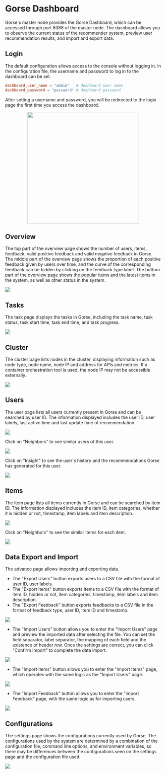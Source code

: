 # Gorse Dashboard

Gorse's master node provides the Gorse Dashboard, which can be accessed through port 8088 of the master node. The dashboard allows you to observe the current status of the recommender system, preview user recommendation results, and import and export data.

## Login

The default configuration allows access to the console without logging in. In the configuration file, the username and password to log in to the dashboard can be set.

```toml
dashboard_user_name = "admin"   # dashboard user name
dashboard_password = "password" # dashboard password
```

After setting a username and password, you will be redirected to the login page the first time you access the dashboard.

<center><img width="360" src="img/ch3/gorse-dashboard-login.png"></center>

## Overview

The top part of the overview page shows the number of users, items, feedback, valid positive feedback and valid negative feedback in Gorse. The middle part of the overview page shows the proportion of each positive feedback given by users over time, and the curve of the corresponding feedback can be hidden by clicking on the feedback type label. The bottom part of the overview page shows the popular items and the latest items in the system, as well as other status in the system.

![](img/ch3/gorse-dashboard-overview.png)

## Tasks

The task page displays the tasks in Gorse, including the task name, task status, task start time, task end time, and task progress.

![](img/ch3/gorse-dashboard-tasks.png)

## Cluster

The cluster page lists nodes in the cluster, displaying information such as node type, node name, node IP and address for APIs and metrics. If a container orchestration tool is used, the node IP may not be accessible externally.

![](img/ch3/gorse-dashboard-cluster.png)

## Users

The user page lists all users currently present in Gorse and can be searched by user ID. The information displayed includes the user ID, user labels, last active time and last update time of recommendation.

![](img/ch3/gorse-dashboard-users.png)

Click on "Neighbors" to see similar users of this user.

![](img/ch3/gorse-dashboard-similar-users.png)

Click on "Insight" to see the user's history and the recommendations Gorse has generated for this user.

![](img/ch3/gorse-dashboard-user-insight.png)

## Items

The item page lists all items currently in Gorse and can be searched by item ID. The information displayed includes the item ID, item categories, whether it is hidden or not, timestamp, item labels and item description.

![](img/ch3/gorse-dashboard-items.png)

Click on "Neighbors" to see the similar items for each item.

![](img/ch3/gorse-dashboard-similar-items.png)

## Data Export and Import

The advance page allows importing and exporting data.
- The "Export Users" button exports users to a CSV file with the format of user ID, user labels.
- The "Export Items" button exports items to a CSV file with the format of item ID, hidden or not, item categories, timestamp, item labels and item description.
- The "Export Feedback" button exports feedbacks to a CSV file in the format of feedback type, user ID, item ID and timestamp.

![](img/ch3/gorse-dashboard-advance.png)

- The "Import Users" button allows you to enter the "Import Users" page and preview the imported data after selecting the file. You can set the field separator, label separator, the mapping of each field and the existence of header row. Once the settings are correct, you can click "Confirm Import" to complete the data import.

![](img/ch3/gorse-dashboard-import-users.png)

- The "Import Items" button allows you to enter the "Import Items" page, which operates with the same logic as the "Import Users" page.

![](img/ch3/gorse-dashboard-import-items.png)

- The "Import Feedback" button allows you to enter the "Import Feedback" page, with the same logic as for importing users.

![](img/ch3/gorse-dashboard-import-feedback.png)

## Configurations

The settings page shows the configurations currently used by Gorse. The configurations used by the system are determined by a combination of the configuration file, command line options, and environment variables, so there may be differences between the configurations seen on the settings page and the configuration file used.

![](img/ch3/gorse-dashboard-settings.png)
